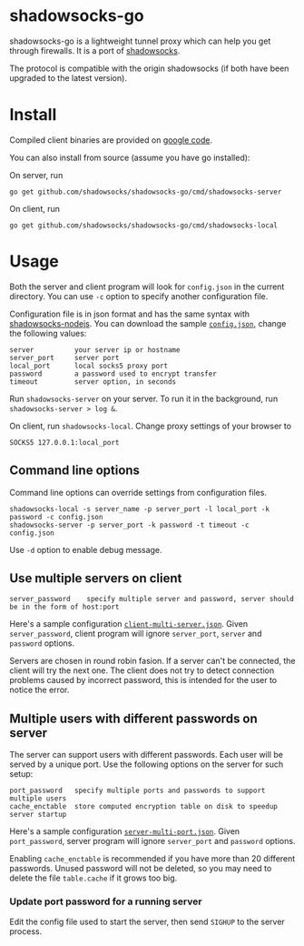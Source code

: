 # shadowsocks-go #

shadowsocks-go is a lightweight tunnel proxy which can help you get through firewalls. It is a port of [shadowsocks](https://github.com/clowwindy/shadowsocks).

The protocol is compatible with the origin shadowsocks (if both have been upgraded to the latest version).

# Install #

Compiled client binaries are provided on [google code](http://code.google.com/p/shadowsocks-go/downloads/list).

You can also install from source (assume you have go installed):

On server, run

```
go get github.com/shadowsocks/shadowsocks-go/cmd/shadowsocks-server
```

On client, run

```
go get github.com/shadowsocks/shadowsocks-go/cmd/shadowsocks-local
```

# Usage #

Both the server and client program will look for `config.json` in the current directory. You can use `-c` option to specify another configuration file.

Configuration file is in json format and has the same syntax with [shadowsocks-nodejs](https://github.com/clowwindy/shadowsocks-nodejs/). You can download the sample [`config.json`](https://github.com/shadowsocks/shadowsocks-go/blob/master/config.json), change the following values:

```
server          your server ip or hostname
server_port     server port
local_port      local socks5 proxy port
password        a password used to encrypt transfer
timeout         server option, in seconds
```

Run `shadowsocks-server` on your server. To run it in the background, run `shadowsocks-server > log &`.

On client, run `shadowsocks-local`. Change proxy settings of your browser to

```
SOCKS5 127.0.0.1:local_port
```

## Command line options ##

Command line options can override settings from configuration files.

```
shadowsocks-local -s server_name -p server_port -l local_port -k password -c config.json
shadowsocks-server -p server_port -k password -t timeout -c config.json
```

Use `-d` option to enable debug message.


## Use multiple servers on client

```
server_password    specify multiple server and password, server should be in the form of host:port
```

Here's a sample configuration [`client-multi-server.json`](https://github.com/shadowsocks/shadowsocks-go/blob/master/sample-config/client-multi-server.json). Given `server_password`, client program will ignore `server_port`, `server` and `password` options.

Servers are chosen in round robin fasion. If a server can't be connected, the client will try the next one. The client does not try to detect connection problems caused by incorrect password, this is intended for the user to notice the error.

## Multiple users with different passwords on server

The server can support users with different passwords. Each user will be served by a unique port. Use the following options on the server for such setup:

```
port_password   specify multiple ports and passwords to support multiple users
cache_enctable  store computed encryption table on disk to speedup server startup
```

Here's a sample configuration [`server-multi-port.json`](https://github.com/shadowsocks/shadowsocks-go/blob/master/sample-config/server-multi-port.json). Given `port_password`, server program will ignore `server_port` and `password` options.

Enabling `cache_enctable` is recommended if you have more than 20 different passwords. Unused password will not be deleted, so you may need to delete the file `table.cache` if it grows too big.

### Update port password for a running server  ###

Edit the config file used to start the server, then send `SIGHUP` to the server process.
